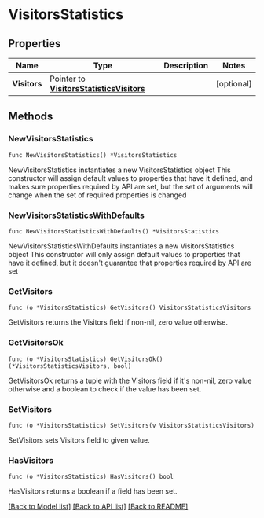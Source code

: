 # VisitorsStatistics

## Properties

Name | Type | Description | Notes
------------ | ------------- | ------------- | -------------
**Visitors** | Pointer to [**VisitorsStatisticsVisitors**](VisitorsStatisticsVisitors.md) |  | [optional] 

## Methods

### NewVisitorsStatistics

`func NewVisitorsStatistics() *VisitorsStatistics`

NewVisitorsStatistics instantiates a new VisitorsStatistics object
This constructor will assign default values to properties that have it defined,
and makes sure properties required by API are set, but the set of arguments
will change when the set of required properties is changed

### NewVisitorsStatisticsWithDefaults

`func NewVisitorsStatisticsWithDefaults() *VisitorsStatistics`

NewVisitorsStatisticsWithDefaults instantiates a new VisitorsStatistics object
This constructor will only assign default values to properties that have it defined,
but it doesn't guarantee that properties required by API are set

### GetVisitors

`func (o *VisitorsStatistics) GetVisitors() VisitorsStatisticsVisitors`

GetVisitors returns the Visitors field if non-nil, zero value otherwise.

### GetVisitorsOk

`func (o *VisitorsStatistics) GetVisitorsOk() (*VisitorsStatisticsVisitors, bool)`

GetVisitorsOk returns a tuple with the Visitors field if it's non-nil, zero value otherwise
and a boolean to check if the value has been set.

### SetVisitors

`func (o *VisitorsStatistics) SetVisitors(v VisitorsStatisticsVisitors)`

SetVisitors sets Visitors field to given value.

### HasVisitors

`func (o *VisitorsStatistics) HasVisitors() bool`

HasVisitors returns a boolean if a field has been set.


[[Back to Model list]](../README.md#documentation-for-models) [[Back to API list]](../README.md#documentation-for-api-endpoints) [[Back to README]](../README.md)


